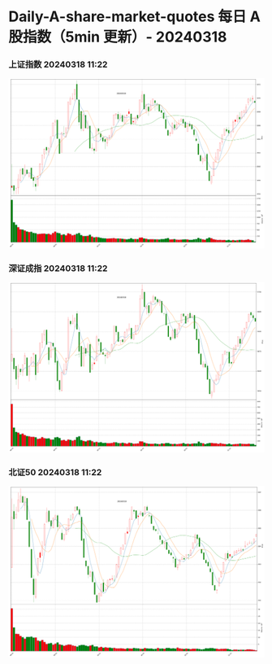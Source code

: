 
# Daily-A-share-market-quotes 每日 A 股指数（5min 更新）- 20240318

### 上证指数 20240318 11:22
![](./fig/2024/3/20240318-sh000001.png)

### 深证成指 20240318 11:22
![](./fig/2024/3/20240318-sz399001.png)

### 北证50 20240318 11:22
![](./fig/2024/3/20240318-bj899050.png)
